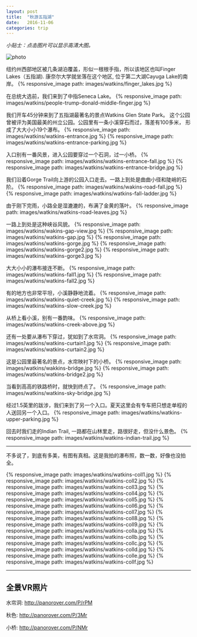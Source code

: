 ```yaml
---
layout: post
title:  "秋游五指湖"
date:   2016-11-06
categories: trip 
---
```


*小贴士：点击图片可以显示高清大图。*

![photo](/travel/images/watkins/watkins-cover.jpg)

纽约州西部地区被几条湖泊覆盖，形似一根根手指，所以该地区也叫Finger Lakes（五指湖).
康奈尔大学就坐落在这个地区, 位于第二大湖Cayuga Lake的南岸。
{% responsive_image path: images/watkins/finger_lakes.jpg %}

在总统大选前，我们来到了中指Seneca Lake。
{% responsive_image path: images/watkins/people-trump-donald-middle-finger.jpg %}

我们开车45分钟来到了五指湖最著名的景点Watkins Glen State Park。 
这个公园曾被评为美国最美的州立公园。公园里有一条小溪穿石而过，落差有100多米，
形成了大大小小19个瀑布。 
{% responsive_image path: images/watkins/watkins-entrance.jpg %}
{% responsive_image path: images/watkins/watkins-entrance-parking.jpg %}

入口别有一番风景，进入公园要穿过一个石洞，过一小桥。
{% responsive_image path: images/watkins/watkins-entrance-fall.jpg %}
{% responsive_image path: images/watkins/watkins-entrance-bridge.jpg %}

我们沿着Gorge Trail向上游的公园入口走去。一路上到处是曲曲小径和陡峭的石阶。
{% responsive_image path: images/watkins/wakins-road-fall.jpg %}
{% responsive_image path: images/watkins/watkins-fall-ladder.jpg %}

由于刚下完雨，小路全是湿漉漉的，布满了金黄的落叶。
{% responsive_image path: images/watkins/watkins-road-leaves.jpg %}

一路上到处是这种峡谷风貌。
{% responsive_image path: images/watkins/wakins-gap-view.jpg %}
{% responsive_image path: images/watkins/watkins-gap.jpg %}
{% responsive_image path: images/watkins/watkins-gorge.jpg %}
{% responsive_image path: images/watkins/watkins-gorge2.jpg %}
{% responsive_image path: images/watkins/watkins-gorge3.jpg %}

大大小小的瀑布接连不断。
{% responsive_image path: images/watkins/watkins-fall1.jpg %}
{% responsive_image path: images/watkins/watkins-fall2.jpg %}

有的地方也非常平坦，小溪静静地流着。
{% responsive_image path: images/watkins/watkins-quiet-creek.jpg %}
{% responsive_image path: images/watkins/watkins-slow-creek.jpg %}

从桥上看小溪，别有一番韵味。
{% responsive_image path: images/watkins/watkins-creek-above.jpg %}

还有一处要从瀑布下穿过，犹如到了水帘洞。
{% responsive_image path: images/watkins/watkins-curtain1.jpg %}
{% responsive_image path: images/watkins/watkins-curtain2.jpg %}

这是公园里最著名的景点，水帘映衬下的小桥。
{% responsive_image path: images/watkins/wakkins-bridge.jpg %}
{% responsive_image path: images/watkins/watkins-bridge2.jpg %}

当看到高高的铁路桥时，就快到终点了。
{% responsive_image path: images/watkins/watkins-sky-bridge.jpg %}

经过1.5英里的跋涉，我们来到了另一个入口。夏天这里会有专车把只想走单程的人送回另一个入口。
{% responsive_image path: images/watkins/watkins-upper-parking.jpg %}

回去时我们走的Indian Trail, 一路都在山林里走，路很好走，但没什么景色。
{% responsive_image path: images/watkins/watkins-indian-trail.jpg %}

----------------------------
不多说了，到底有多美，有图有真相。这是我拍的瀑布照，数一数，好像也没拍全。

{% responsive_image path: images/watkins/watkins-coll1.jpg %}
{% responsive_image path: images/watkins/watkins-coll2.jpg %}
{% responsive_image path: images/watkins/watkins-coll3.jpg %}
{% responsive_image path: images/watkins/watkins-coll4.jpg %}
{% responsive_image path: images/watkins/watkins-coll5.jpg %}
{% responsive_image path: images/watkins/watkins-coll6.jpg %}
{% responsive_image path: images/watkins/watkins-coll7.jpg %}
{% responsive_image path: images/watkins/watkins-coll8.jpg %}
{% responsive_image path: images/watkins/watkins-coll9.jpg %}
{% responsive_image path: images/watkins/watkins-colla.jpg %}
{% responsive_image path: images/watkins/watkins-collb.jpg %}
{% responsive_image path: images/watkins/watkins-collc.jpg %}
{% responsive_image path: images/watkins/watkins-colld.jpg %}
{% responsive_image path: images/watkins/watkins-colle.jpg %}
{% responsive_image path: images/watkins/watkins-collf.jpg %}

----------------------------

## 全景VR照片

水帘洞: <http://panorover.com/P/rPM>

秋色: <http://panorover.com/P/3Mr>

小桥: <http://panorover.com/P/NMr>






